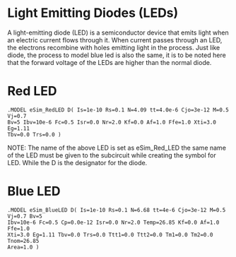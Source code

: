 # Light Emitting Diodes (LEDs)

A light-emitting diode (LED) is a semiconductor device that emits light when an electric current flows through it. 
When current passes through an LED, the electrons recombine with holes emitting light in the process.
Just like diode, the process to model blue led is also the same, it is to be noted here
that the forward voltage of the LEDs are higher than the normal diode.
# Red LED
```
.MODEL eSim_RedLED D( Is=1e-10 Rs=0.1 N=4.09 tt=4.0e-6 Cjo=3e-12 M=0.5 Vj=0.7
Bv=5 Ibv=10e-6 Fc=0.5 Isr=0.0 Nr=2.0 Kf=0.0 Af=1.0 Ffe=1.0 Xti=3.0 Eg=1.11
Tbv=0.0 Trs=0.0 )
```
NOTE: The name of the above LED is set as eSim_Red_LED the same name of the
LED must be given to the subcircuit while creating the symbol for LED. While the
D is the designator for the diode.

# Blue LED

```
.MODEL eSim_BlueLED D( Is=1e-10 Rs=0.1 N=6.68 tt=4e-6 Cjo=3e-12 M=0.5 Vj=0.7 Bv=5
Ibv=10e-6 Fc=0.5 Cp=0.0e-12 Isr=0.0 Nr=2.0 Temp=26.85 Kf=0.0 Af=1.0 Ffe=1.0
Xti=3.0 Eg=1.11 Tbv=0.0 Trs=0.0 Ttt1=0.0 Ttt2=0.0 Tm1=0.0 Tm2=0.0 Tnom=26.85
Area=1.0 )
```
